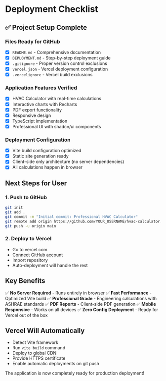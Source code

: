 # Deployment Checklist

## ✅ Project Setup Complete

### Files Ready for GitHub
- [x] `README.md` - Comprehensive documentation
- [x] `DEPLOYMENT.md` - Step-by-step deployment guide
- [x] `.gitignore` - Proper version control exclusions
- [x] `vercel.json` - Vercel deployment configuration
- [x] `.vercelignore` - Vercel build exclusions

### Application Features Verified
- [x] HVAC Calculator with real-time calculations
- [x] Interactive charts with Recharts
- [x] PDF export functionality
- [x] Responsive design
- [x] TypeScript implementation
- [x] Professional UI with shadcn/ui components

### Deployment Configuration
- [x] Vite build configuration optimized
- [x] Static site generation ready
- [x] Client-side only architecture (no server dependencies)
- [x] All calculations happen in browser

## Next Steps for User

### 1. Push to GitHub
```bash
git init
git add .
git commit -m "Initial commit: Professional HVAC Calculator"
git remote add origin https://github.com/YOUR_USERNAME/hvac-calculator.git
git push -u origin main
```

### 2. Deploy to Vercel
- Go to vercel.com
- Connect GitHub account
- Import repository
- Auto-deployment will handle the rest

## Key Benefits

✅ **No Server Required** - Runs entirely in browser
✅ **Fast Performance** - Optimized Vite build
✅ **Professional Grade** - Engineering calculations with ASHRAE standards
✅ **PDF Reports** - Client-side PDF generation
✅ **Mobile Responsive** - Works on all devices
✅ **Zero Config Deployment** - Ready for Vercel out of the box

## Vercel Will Automatically
- Detect Vite framework
- Run `vite build` command
- Deploy to global CDN
- Provide HTTPS certificate
- Enable automatic deployments on git push

The application is now completely ready for production deployment!